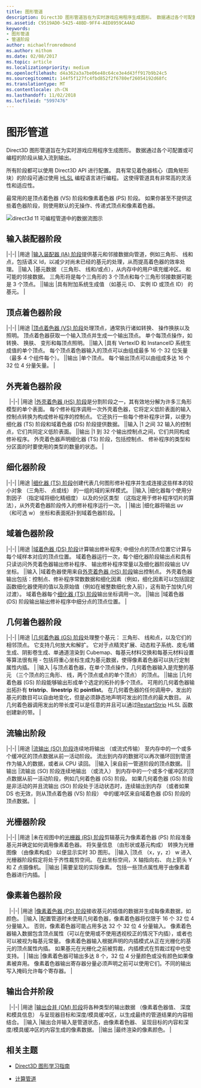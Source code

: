 ```yaml
---
title: 图形管道
description: Direct3D 图形管道旨在为实时游戏应用程序生成图形。 数据通过各个可配置或可编程的阶段从输入流到输出。
ms.assetid: C9519AD0-5425-48BD-9FF4-AED8959CA4AD
keywords:
- 图形管道
- 管道阶段
author: michaelfromredmond
ms.author: mithom
ms.date: 02/08/2017
ms.topic: article
ms.localizationpriority: medium
ms.openlocfilehash: d4a362a3a7be06e48c64ce3e4d43ff917b9b24c5
ms.sourcegitcommit: 144f5f127fc4fbd852f2f6780ef26054192d68fc
ms.translationtype: MT
ms.contentlocale: zh-CN
ms.lasthandoff: 11/02/2018
ms.locfileid: "5997476"
---
```

# <a name="graphics-pipeline"></a>图形管道


Direct3D 图形管道旨在为实时游戏应用程序生成图形。 数据通过各个可配置或可编程的阶段从输入流到输出。

所有阶段都可以使用 Direct3D API 进行配置。 具有常见着色器核心（圆角矩形块）的阶段可通过使用 [HLSL](https://msdn.microsoft.com/library/windows/desktop/bb509561) 编程语言进行编程。 这使得管道具有非常高的灵活性和适应性。

最常用的是顶点着色器 (VS) 阶段和像素着色器 (PS) 阶段。 如果你甚至不提供这些着色器阶段，则使用默认的无操作、传递式顶点和像素着色器。

![direct3d 11 可编程管道中的数据流图示](images/d3d11-pipeline-stages.jpg)

## <a name="input-assembler-stage"></a>输入装配器阶段

|-|-| |用途 |[输入装配器 (IA) 阶段](input-assembler-stage--ia-.md)提供基元和邻接数据向管道，例如三角形、 线和点，包括语义 Id，以减少对尚未已经的基元的处理，从而提高着色器的效率处理。 ||输入 |基元数据 （三角形、 线和/或点），从内存中的用户填充缓冲区。 和可能的邻接数据。 三角形将是每个三角形的 3 个顶点和每个三角形邻接数据可能是 3 个顶点。 ||输出 |具有附加系统生成值 （如基元 ID、 实例 ID 或顶点 ID） 的基元。 |

## <a name="vertex-shader-stage"></a>顶点着色器阶段

|-|-| |用途 |[顶点着色器 (VS) 阶段](vertex-shader-stage--vs-.md)处理顶点，通常执行诸如转换、 操作换肤以及照明。 顶点着色器获取一个输入顶点并生成一个输出顶点。 单个每顶点操作，如转换、 换肤、 变形和每顶点照明。 ||输入 |具有 VertexID 和 InstanceID 系统生成值的单个顶点。 每个顶点着色器输入的顶点可以由组成最多 16 个 32 位矢量 （最多 4 个组件每个）。 ||输出 |单个顶点。 每个输出顶点可以由组成多达 16 个 32 位 4 分量矢量。 |
 
## <a name="hull-shader-stage"></a>外壳着色器阶段
 
|-|-| |用途 |[外壳着色器 (HS) 阶段](hull-shader-stage--hs-.md)是分割阶段之一，其有效地分解为许多三角形模型的单个表面。 每个修补程序调用一次外壳着色器，它将定义低阶表面的输入控制点转换为构成修补程序的控制点。 它还执行一些每个修补程序计算，以便为细化器 (TS) 阶段和域着色器 (DS) 阶段提供数据。 ||输入 |1 之间 32 输入的控制点，它们共同定义低阶表面。 ||输出 |1 到 32 个输出控制点之间，它们共同构成修补程序。 外壳着色器声明细化器 (TS) 阶段，包括控制点、 修补程序的类型和分区面的时要使用的类型的数量的状态。 |

## <a name="tessellator-stage"></a>细化器阶段

|-|-| |用途 |[细化器 (TS) 阶段](tessellator-stage--ts-.md)创建代表几何图形修补程序并生成连接这些样本的较小对象 （三角形、 点或线） 的一组的域的采样模式。 ||输入 |细化器每个使用分割因子 （指定域将细化精细度） 以及的分区类型 （这指定用于修补程序切片的算法），从外壳着色器阶段传入的修补程序运行一次。 | |输出 |细化器将输出 uv （和可选 w） 坐标和表面拓扑到域着色器阶段。 |

## <a name="domain-shader-stage"></a>域着色器阶段

|-|-| |用途 |[域着色器 (DS) 阶段](domain-shader-stage--ds-.md)计算输出修补程序; 中细分点的顶点位置它计算与每个域样本对应的顶点位置。 域着色器运行一次，每个细化器阶段输出点和具有只读访问外壳着色器输出修补程序、 输出修补程序常量以及细化器阶段输出 UV 坐标。 ||输入 |域着色器使用来自[外壳着色器 (HS) 阶段](hull-shader-stage--hs-.md)输出控制点。 外壳着色器输出包括：控制点、修补程序常数数据和细化因素（例如，细化因素可以包括固定函数细化器使用的值以及原始值（例如在被整数细化舍入前），这有助于加快几何过渡）。 域着色器每个[细化器 (TS) 阶段](tessellator-stage--ts-.md)输出坐标调用一次。 ||输出 |域着色器 (DS) 阶段输出输出修补程序中细分点的顶点位置。 |

## <a name="geometry-shader-stage"></a>几何着色器阶段

|-|-| |用途 |[几何着色器 (GS) 阶段](geometry-shader-stage--gs-.md)处理整个基元： 三角形、 线和点，以及它们的相邻顶点。 它支持几何放大和解扩。 它对于点精灵扩展、动态粒子系统、皮毛/鳍生成、阴影卷生成、单通道渲染到 Cubemap、每基元材料交换和每基元材料设置等算法很有用 - 包括将重心坐标生成为基元数据，使得像素着色器可以执行定制属性内插。 | |输入 |与顶点着色器，在单个顶点操作，几何着色器输入是完整的基元 （三个顶点的三角形、 线，两个顶点或点的单个顶点） 的顶点。 ||输出 |几何着色器 (GS) 阶段能够输出形成单个选定的拓扑的多个顶点。 可用的几何着色器输出拓扑有 <strong>tristrip</strong>、<strong>linestrip</strong> 和 <strong>pointlist</strong>。 在几何着色器的任何调用中，发出的基元的数目可以自由地变化，但是必须静态地声明可发出的顶点的最大数目。 从几何着色器调用发出的带长度可以是任意的并且可以通过[RestartStrip](https://msdn.microsoft.com/library/windows/desktop/bb509660) HLSL 函数创建新的带。 |

## <a name="stream-output-stage"></a>流输出阶段

|-|-| |用途 |[流输出 (SO) 阶段](stream-output-stage--so-.md)连续地将输出 （或流式传输） 至内存中的一个或多个缓冲区的顶点数据从前一活动阶段。 流出到内存的数据可以再次循环回到管道作为输入的数据，或者从 CPU 读回。 ||输入 |来自前一管道阶段的顶点数据。 ||输出 |流输出 (SO) 阶段连续地输出 （或流入） 到内存中的一个或多个缓冲区的顶点数据从前一活动阶段，例如几何着色器 (GS) 阶段。 如果几何着色器 (GS) 阶段是非活动的并且流输出 (SO) 阶段处于活动状态时，连续输出到内存 （或者如果 DS 也无效，则从顶点着色器 (VS) 阶段） 中的缓冲区来自域着色器 (DS) 阶段的顶点数据。 |

## <a name="rasterizer-stage"></a>光栅器阶段

|-|-| |用途 |未在视图中的[光栅器 (RS) 阶段](rasterizer-stage--rs-.md)剪辑基元为像素着色器 (PS) 阶段准备基元并确定如何调用像素着色器。 将矢量信息 （由形状或基元构成） 转换为光栅图像 （由像素构成） 以便显示实时 3D 图形。 ||输入 |顶点 （x，y，z） w 进入光栅器阶段假定将处于齐性裁剪空间。 在此坐标空间，X 轴指向右、 向上箭头 Y 和 Z 点摄像机。 ||输出 |需要呈现的实际像素。 包括一些顶点属性用于由像素着色器进行内插。 |

## <a name="pixel-shader-stage"></a>像素着色器阶段
 
|-|-| |用途 |[像素着色器 (PS) 阶段](pixel-shader-stage--ps-.md)接收基元的插值的数据并生成每像素数据，如颜色。 ||输入 |配置管道时未使用几何着色器，像素着色器将仅限于 16 个 32 位 4 分量输入。 否则，像素着色器可能占用多达 32 个 32 位 4 分量输入。 像素着色器输入数据包含顶点属性（可以在使用或不使用透视校正的情况下内插），或者也可以被视为每基元常量。 像素着色器输入根据声明的内插模式从正在光栅化的基元的顶点属性内插。 如果基元在光栅化之前被剪裁，内插模式在剪裁过程中也受支持。 | |输出 |像素着色器可输出多达 8 个，32 位 4 分量颜色或没有颜色如果像素被弃用。 像素着色器输出寄存器分量必须声明之前可以使用它们。不同的输出写入掩码允许每个寄存器。 |

## <a name="output-merger-stage"></a>输出合并阶段
 
|-|-| |用途 |[输出合并 (OM) 阶段](output-merger-stage--om-.md)将各种类型的输出数据 （像素着色器值、 深度和模具信息） 与呈现器目标和深度/模具缓冲区，以生成最终的管道结果的内容相结合。 ||输入 |输出合并输入是管道状态，由像素着色器、 呈现目标的内容和深度/模具缓冲区的内容生成的像素数据。 ||输出 |最终渲染的像素颜色。 |

## <a name="related-topics"></a>相关主题

- [Direct3D 图形学习指南](index.md)

- [计算管道](compute-pipeline.md)
